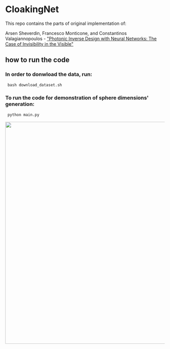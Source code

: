# CloakingNet
This repo contains the parts of original implementation of:

Arsen Sheverdin, Francesco Monticone, and Constantinos Valagiannopoulos - ["Photonic Inverse Design with Neural Networks: The Case of Invisibility in the Visible"](https://journals.aps.org/prapplied/abstract/10.1103/PhysRevApplied.14.024054)

## how to run the code

### In order to donwload the data, run:
```python
 bash download_dataset.sh
```
### To run the code for demonstration of sphere dimensions' generation:
```python
 python main.py
```

<!--%![test image size](https://github.com/arsen-sheverdin/CloakingNet/blob/master/media/schema.png "Logo --Title %Text 1"){:height="2%" width="2%"}-->

<img src = "https://github.com/arsen-sheverdin/CloakingNet/blob/master/media/schema.png" width="700" height="700">
